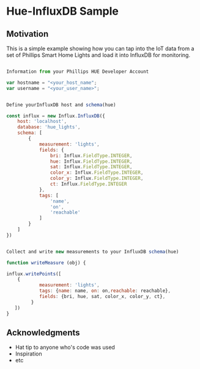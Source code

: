 # Hue-InfluxDB Sample

## Motivation

This is a simple example showing how you can tap into the IoT data from a set of Phillips Smart Home Lights and load it into InfluxDB for monitoring.


```js

Information from your Phillips HUE Developer Account

var hostname = "<your_host_name";
var username = "<your_user_name>";

```

```js

Define yourInfluxDB host and schema(hue)

const influx = new Influx.InfluxDB({
    host: 'localhost',
    database: 'hue_lights',
    schema: [
        {
            measurement: 'lights',
            fields: {
                bri: Influx.FieldType.INTEGER,
                hue: Influx.FieldType.INTEGER,
                sat: Influx.FieldType.INTEGER,
                color_x: Influx.FieldType.INTEGER,
                color_y: Influx.FieldType.INTEGER,
                ct: Influx.FieldType.INTEGER
            },
            tags: [
                'name',
                'on',
                'reachable'
            ]
        }
    ]
})

```
```js

Collect and write new measurements to your InfluxDB schema(hue)

function writeMeasure (obj) {

influx.writePoints([
	{
            measurement: 'lights',
            tags: {name: name, on: on,reachable: reachable},
            fields: {bri, hue, sat, color_x, color_y, ct},
         }
   ])
}
```

## Acknowledgments

* Hat tip to anyone who's code was used
* Inspiration
* etc
